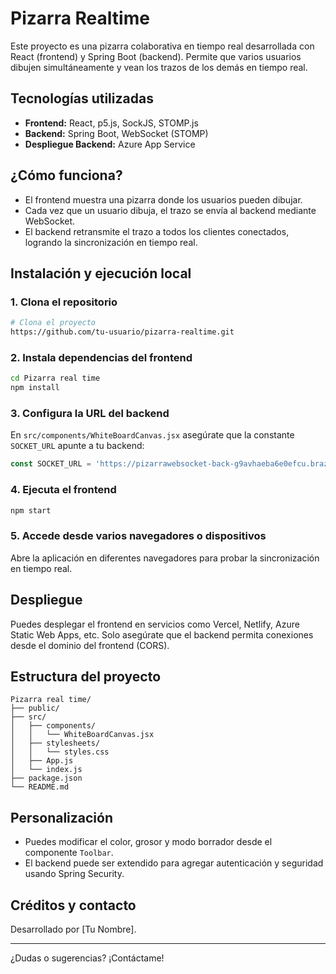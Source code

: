  # Pizarra Realtime
 
 Este proyecto es una pizarra colaborativa en tiempo real desarrollada con React (frontend) y Spring Boot (backend). Permite que varios usuarios dibujen simultáneamente y vean los trazos de los demás en tiempo real.
 
 ## Tecnologías utilizadas
 - **Frontend:** React, p5.js, SockJS, STOMP.js
 - **Backend:** Spring Boot, WebSocket (STOMP)
 - **Despliegue Backend:** Azure App Service
 
 ## ¿Cómo funciona?
 - El frontend muestra una pizarra donde los usuarios pueden dibujar.
 - Cada vez que un usuario dibuja, el trazo se envía al backend mediante WebSocket.
 - El backend retransmite el trazo a todos los clientes conectados, logrando la sincronización en tiempo real.
 
 ## Instalación y ejecución local
 
 ### 1. Clona el repositorio
 ```bash
 # Clona el proyecto
 https://github.com/tu-usuario/pizarra-realtime.git
 ```
 
 ### 2. Instala dependencias del frontend
 ```bash
 cd Pizarra real time
 npm install
 ```
 
 ### 3. Configura la URL del backend
 En `src/components/WhiteBoardCanvas.jsx` asegúrate que la constante `SOCKET_URL` apunte a tu backend:
 ```js
 const SOCKET_URL = 'https://pizarrawebsocket-back-g9avhaeba6e0efcu.brazilsouth-01.azurewebsites.net/ws';
 ```
 
 ### 4. Ejecuta el frontend
 ```bash
 npm start
 ```
 
 ### 5. Accede desde varios navegadores o dispositivos
 Abre la aplicación en diferentes navegadores para probar la sincronización en tiempo real.
 
 ## Despliegue
 Puedes desplegar el frontend en servicios como Vercel, Netlify, Azure Static Web Apps, etc. Solo asegúrate que el backend permita conexiones desde el dominio del frontend (CORS).
 
 ## Estructura del proyecto
 ```
 Pizarra real time/
 ├── public/
 ├── src/
 │   ├── components/
 │   │   └── WhiteBoardCanvas.jsx
 │   ├── stylesheets/
 │   │   └── styles.css
 │   ├── App.js
 │   └── index.js
 ├── package.json
 └── README.md
 ```
 
 ## Personalización
 - Puedes modificar el color, grosor y modo borrador desde el componente `Toolbar`.
 - El backend puede ser extendido para agregar autenticación y seguridad usando Spring Security.
 
 ## Créditos y contacto
 Desarrollado por [Tu Nombre].
 
 ---
 
 ¿Dudas o sugerencias? ¡Contáctame!

